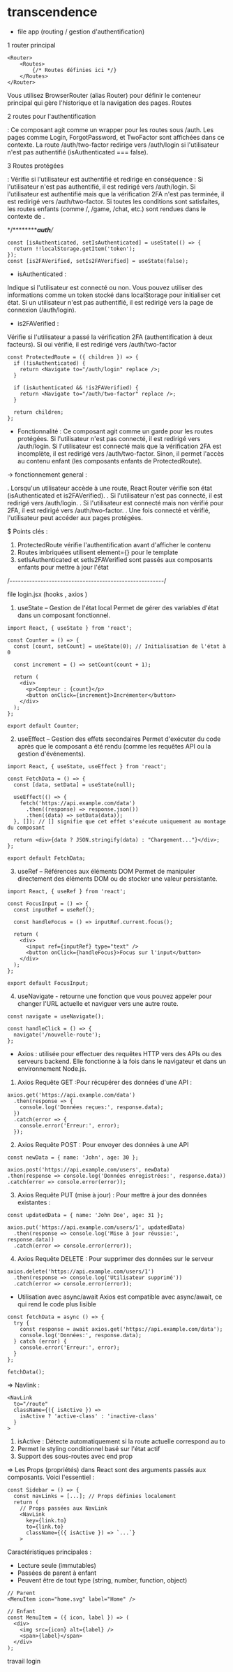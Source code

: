 # transcendence
+ file app (routing / gestion d'authentification)

1 router principal

```
<Router>
    <Routes>
        {/* Routes définies ici */}
    </Routes>
</Router>

```
Vous utilisez BrowserRouter (alias Router) pour définir le conteneur principal qui gère l'historique et la navigation des pages.
Routes

2 routes pour l'authentification

<AuthLayout /> : Ce composant agit comme un wrapper pour les routes sous /auth. Les pages comme Login, ForgotPassword, et TwoFactor sont affichées dans ce contexte.
La route /auth/two-factor redirige vers /auth/login si l'utilisateur n'est pas authentifié (isAuthenticated === false).

3 Routes protégées

<ProtectedRoute /> : Vérifie si l'utilisateur est authentifié et redirige en conséquence :
Si l'utilisateur n'est pas authentifié, il est redirigé vers /auth/login.
Si l'utilisateur est authentifié mais que la vérification 2FA n'est pas terminée, il est redirigé vers /auth/two-factor.
Si toutes les conditions sont satisfaites, les routes enfants (comme /, /game, /chat, etc.) sont rendues dans le contexte de <DashboardLayout />.

*/***********************************auth**************************/*

```
const [isAuthenticated, setIsAuthenticated] = useState(() => {
  return !!localStorage.getItem('token');
});
const [is2FAVerified, setIs2FAVerified] = useState(false);
```

- isAuthenticated :

Indique si l'utilisateur est connecté ou non.
Vous pouvez utiliser des informations comme un token stocké dans localStorage pour initialiser cet état.
Si un utilisateur n'est pas authentifié, il est redirigé vers la page de connexion (/auth/login).

- is2FAVerified :

Vérifie si l'utilisateur a passé la vérification 2FA (authentification à deux facteurs).
Si oui vérifié, il est redirigé vers /auth/two-factor

``` 
const ProtectedRoute = ({ children }) => {
  if (!isAuthenticated) {
    return <Navigate to="/auth/login" replace />;
  }

  if (isAuthenticated && !is2FAVerified) {
    return <Navigate to="/auth/two-factor" replace />;
  }

  return children;
};

```
- Fonctionnalité :
Ce composant agit comme un garde pour les routes protégées.
Si l'utilisateur n'est pas connecté, il est redirigé vers /auth/login.
Si l'utilisateur est connecté mais que la vérification 2FA est incomplète, il est redirigé vers /auth/two-factor.
Sinon, il permet l'accès au contenu enfant (les composants enfants de ProtectedRoute).

-> fonctionnement general :

. Lorsqu'un utilisateur accède à une route, React Router vérifie son état (isAuthenticated et is2FAVerified).
. Si l'utilisateur n'est pas connecté, il est redirigé vers /auth/login.
. Si l'utilisateur est connecté mais non vérifié pour 2FA, il est redirigé vers /auth/two-factor.
. Une fois connecté et vérifié, l'utilisateur peut accéder aux pages protégées.

$ Points clés :

1. ProtectedRoute vérifie l'authentification avant d'afficher le contenu
2. Routes imbriquées utilisent element={<Layout/>} pour le template
3. setIsAuthenticated et setIs2FAVerified sont passés aux composants enfants pour mettre à jour l'état


/-------------------------------------------------------/

file login.jsx (hooks , axios )

1. useState – Gestion de l'état local
Permet de gérer des variables d'état dans un composant fonctionnel.

```
import React, { useState } from 'react';

const Counter = () => {
  const [count, setCount] = useState(0); // Initialisation de l'état à 0

  const increment = () => setCount(count + 1);

  return (
    <div>
      <p>Compteur : {count}</p>
      <button onClick={increment}>Incrémenter</button>
    </div>
  );
};

export default Counter;
```
2. useEffect – Gestion des effets secondaires
Permet d'exécuter du code après que le composant a été rendu (comme les requêtes API ou la gestion d'événements).


```
import React, { useState, useEffect } from 'react';

const FetchData = () => {
  const [data, setData] = useState(null);

  useEffect(() => {
    fetch('https://api.example.com/data')
      .then((response) => response.json())
      .then((data) => setData(data));
  }, []); // [] signifie que cet effet s'exécute uniquement au montage du composant

  return <div>{data ? JSON.stringify(data) : "Chargement..."}</div>;
};

export default FetchData;
```
3. useRef – Références aux éléments DOM
Permet de manipuler directement des éléments DOM ou de stocker une valeur persistante.

```
import React, { useRef } from 'react';

const FocusInput = () => {
  const inputRef = useRef();

  const handleFocus = () => inputRef.current.focus();

  return (
    <div>
      <input ref={inputRef} type="text" />
      <button onClick={handleFocus}>Focus sur l'input</button>
    </div>
  );
};

export default FocusInput;
```

4. useNavigate - retourne une fonction que vous pouvez appeler pour changer l'URL actuelle et naviguer vers une autre route.

```
const navigate = useNavigate();

const handleClick = () => {
  navigate('/nouvelle-route');
};
```

- Axios : utilisée pour effectuer des requêtes HTTP vers des APIs ou des serveurs backend. Elle fonctionne à la fois dans le navigateur et dans un environnement Node.js.

1. Axios Requête GET :Pour récupérer des données d'une API :

```
axios.get('https://api.example.com/data')
  .then(response => {
    console.log('Données reçues:', response.data);
  })
  .catch(error => {
    console.error('Erreur:', error);
  });
  ```

2. Axios Requête POST : Pour envoyer des données à une API

  ```
  const newData = { name: 'John', age: 30 };

axios.post('https://api.example.com/users', newData)
  .then(response => console.log('Données enregistrées:', response.data))
  .catch(error => console.error(error));
```

3. Axios Requête PUT (mise à jour) : Pour mettre à jour des données existantes :

```
const updatedData = { name: 'John Doe', age: 31 };

axios.put('https://api.example.com/users/1', updatedData)
  .then(response => console.log('Mise à jour réussie:', response.data))
  .catch(error => console.error(error));
```

4. Axios Requête DELETE : Pour supprimer des données sur le serveur 

```
axios.delete('https://api.example.com/users/1')
  .then(response => console.log('Utilisateur supprimé'))
  .catch(error => console.error(error));
```

* Utilisation avec async/await Axios est compatible avec async/await, ce qui rend le code plus lisible

```
const fetchData = async () => {
  try {
    const response = await axios.get('https://api.example.com/data');
    console.log('Données:', response.data);
  } catch (error) {
    console.error('Erreur:', error);
  }
};

fetchData();
```

=> Navlink :

```
<NavLink 
  to="/route"
  className={({ isActive }) => 
    isActive ? 'active-class' : 'inactive-class'
  }
>
```

1. isActive : Détecte automatiquement si la route actuelle correspond au to
2. Permet le styling conditionnel basé sur l'état actif
3. Support des sous-routes avec end prop


=>  Les Props (propriétés) dans React sont des arguments passés aux composants. Voici l'essentiel :

```
const Sidebar = () => {
  const navLinks = [...]; // Props définies localement
  return (
    // Props passées aux NavLink
    <NavLink 
      key={link.to}
      to={link.to}
      className={({ isActive }) => `...`}
    >
```

Caractéristiques principales :


- Lecture seule (immutables)
- Passées de parent à enfant
- Peuvent être de tout type (string, number, function, object)

```
// Parent
<MenuItem icon="home.svg" label="Home" />

// Enfant
const MenuItem = ({ icon, label }) => (
  <div>
    <img src={icon} alt={label} />
    <span>{label}</span>
  </div>
);
```



travail login 





















